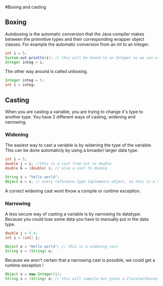 #Boxing and casting
## Boxing
Autoboxing is the automatic conversion that the Java compiler makes between the primnitive types and their corresponding wrapper object classes. For example the automatic conversion from an int to an Integer.

```java
int i = 5;
System.out.println(i); // this will be boxed to an Integer so we can use the .toString() method.
Integer integ = i;
```

The other way around is called unboxing.

```java
Integer integ = 5;
int i = integ;
```

## Casting
When you are casting a variable, you are trying to change it's type to another type. 
You have 2 different ways of casting, widening and narrowing. 

### Widening
The easiest way to cast a variable is by widening the type of the variable.
This can be done automaticly by using a broader/ larger data type.
```java
int i = 5;
double j = i; //this is a cast from int to double
double k = (double) i; // also a cast to double

String s = "hello world";
Object o = s; // every reference type implements object, so this is a more generic data type.
```

A correct widening cast wont throw a compile or runtime exception.

### Narrowing
A less secure way of casting a variable is by narrowing its datatype. Because you could lose some data you have to manually put in the data type.

``` java
double j = 5.4;
int i = (int) j;

Object o = "Hello world"; // this is a widening cast
String s = (String) o;
```

Because we aren't certain that a narrowing cast is possible, we could get a runtime exception !

```java
Object o = new Integer(1);
String s = (String) o; // this will compile but gives a ClassCastException on runtime
```